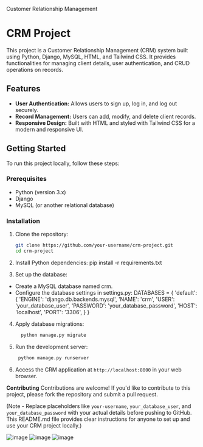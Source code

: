 Customer Relationship Management

# CRM Project

This project is a Customer Relationship Management (CRM) system built using Python, Django, MySQL, HTML, and Tailwind CSS. It provides functionalities for managing client details, user authentication, and CRUD operations on records.

## Features

- **User Authentication:** Allows users to sign up, log in, and log out securely.
- **Record Management:** Users can add, modify, and delete client records.
- **Responsive Design:** Built with HTML and styled with Tailwind CSS for a modern and responsive UI.

## Getting Started

To run this project locally, follow these steps:

### Prerequisites

- Python (version 3.x)
- Django
- MySQL (or another relational database)

### Installation

1. Clone the repository:

   ```bash
   git clone https://github.com/your-username/crm-project.git
   cd crm-project
2. Install Python dependencies:
     pip install -r requirements.txt
3. Set up the database:
  - Create a MySQL database named crm.
  - Configure the database settings in settings.py:
      DATABASES = {
          'default': {
              'ENGINE': 'django.db.backends.mysql',
              'NAME': 'crm',
              'USER': 'your_database_user',
              'PASSWORD': 'your_database_password',
              'HOST': 'localhost',
              'PORT': '3306',
          }
      }
4. Apply database migrations:
    ```bash
      python manage.py migrate

5. Run the development server:
     ```bash
      python manage.py runserver
6. Access the CRM application at `http://localhost:8000` in your web browser.

**Contributing**
  Contributions are welcome! If you'd like to contribute to this project, please fork the repository and submit a pull request.

(Note - Replace placeholders like `your-username`, `your_database_user`, and `your_database_password` with your actual details before pushing to GitHub. This README.md file provides clear instructions for anyone to set up and use your CRM project locally.)


![image](https://github.com/CSE21098/Django-CRM/assets/96134058/d938632f-2143-48fc-8110-3525075ad777)
![image](https://github.com/CSE21098/Django-CRM/assets/96134058/52309530-4ec1-448e-b5af-eff78e220ff4)
![image](https://github.com/CSE21098/Django-CRM/assets/96134058/3745168c-e30d-4826-b2cd-0cd6380cad70)
